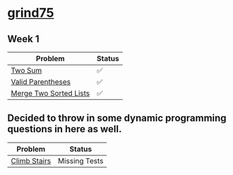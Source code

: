 # [grind75](https://www.techinterviewhandbook.org/grind75)

## Week 1

| Problem                                            | Status | 
|----------------------------------------------------|--------|
| [Two Sum](week1/two_sum.py)                        | ✅      | 
| [Valid Parentheses](week1/is_valid.py)             | ✅      |   
| [Merge Two Sorted Lists](week1/merge_two_lists.py) | ✅      |

## Decided to throw in some dynamic programming questions in here as well.

| Problem                                            | Status        | 
|----------------------------------------------------|---------------|
| [Climb Stairs](dp/climb_stairs.py)                 | Missing Tests | 
